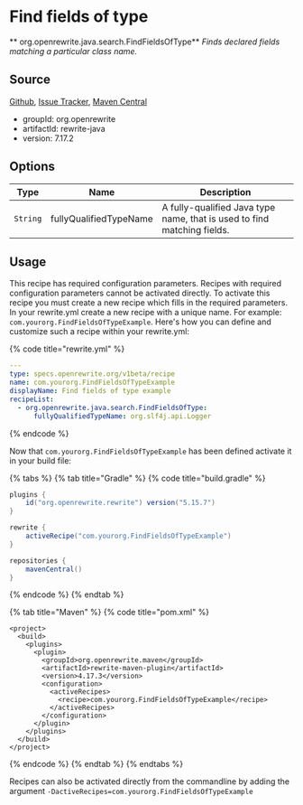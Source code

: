 # Find fields of type

** org.openrewrite.java.search.FindFieldsOfType**
_Finds declared fields matching a particular class name._

## Source

[Github](https://github.com/openrewrite/rewrite), [Issue Tracker](https://github.com/openrewrite/rewrite/issues), [Maven Central](https://search.maven.org/artifact/org.openrewrite/rewrite-java/7.17.2/jar)

* groupId: org.openrewrite
* artifactId: rewrite-java
* version: 7.17.2

## Options

| Type | Name | Description |
| -- | -- | -- |
| `String` | fullyQualifiedTypeName | A fully-qualified Java type name, that is used to find matching fields. |


## Usage

This recipe has required configuration parameters. Recipes with required configuration parameters cannot be activated directly. To activate this recipe you must create a new recipe which fills in the required parameters. In your rewrite.yml create a new recipe with a unique name. For example: `com.yourorg.FindFieldsOfTypeExample`.
Here's how you can define and customize such a recipe within your rewrite.yml:

{% code title="rewrite.yml" %}
```yaml
---
type: specs.openrewrite.org/v1beta/recipe
name: com.yourorg.FindFieldsOfTypeExample
displayName: Find fields of type example
recipeList:
  - org.openrewrite.java.search.FindFieldsOfType:
      fullyQualifiedTypeName: org.slf4j.api.Logger
```
{% endcode %}


Now that `com.yourorg.FindFieldsOfTypeExample` has been defined activate it in your build file:

{% tabs %}
{% tab title="Gradle" %}
{% code title="build.gradle" %}
```groovy
plugins {
    id("org.openrewrite.rewrite") version("5.15.7")
}

rewrite {
    activeRecipe("com.yourorg.FindFieldsOfTypeExample")
}

repositories {
    mavenCentral()
}

```
{% endcode %}
{% endtab %}

{% tab title="Maven" %}
{% code title="pom.xml" %}
```markup
<project>
  <build>
    <plugins>
      <plugin>
        <groupId>org.openrewrite.maven</groupId>
        <artifactId>rewrite-maven-plugin</artifactId>
        <version>4.17.3</version>
        <configuration>
          <activeRecipes>
            <recipe>com.yourorg.FindFieldsOfTypeExample</recipe>
          </activeRecipes>
        </configuration>
      </plugin>
    </plugins>
  </build>
</project>
```
{% endcode %}
{% endtab %}
{% endtabs %}

Recipes can also be activated directly from the commandline by adding the argument `-DactiveRecipes=com.yourorg.FindFieldsOfTypeExample`
